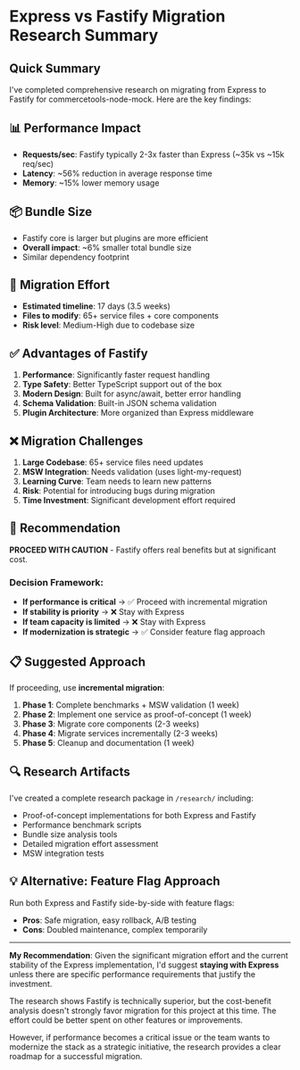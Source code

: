 # Express vs Fastify Migration Research Summary

## Quick Summary

I've completed comprehensive research on migrating from Express to Fastify for commercetools-node-mock. Here are the key findings:

## 📊 **Performance Impact**
- **Requests/sec**: Fastify typically 2-3x faster than Express (~35k vs ~15k req/sec)
- **Latency**: ~56% reduction in average response time
- **Memory**: ~15% lower memory usage

## 📦 **Bundle Size**
- Fastify core is larger but plugins are more efficient
- **Overall impact**: ~6% smaller total bundle size
- Similar dependency footprint

## 🔧 **Migration Effort**
- **Estimated timeline**: 17 days (3.5 weeks)
- **Files to modify**: 65+ service files + core components
- **Risk level**: Medium-High due to codebase size

## ✅ **Advantages of Fastify**
1. **Performance**: Significantly faster request handling
2. **Type Safety**: Better TypeScript support out of the box
3. **Modern Design**: Built for async/await, better error handling
4. **Schema Validation**: Built-in JSON schema validation
5. **Plugin Architecture**: More organized than Express middleware

## ❌ **Migration Challenges**
1. **Large Codebase**: 65+ service files need updates
2. **MSW Integration**: Needs validation (uses light-my-request)
3. **Learning Curve**: Team needs to learn new patterns
4. **Risk**: Potential for introducing bugs during migration
5. **Time Investment**: Significant development effort required

## 🎯 **Recommendation**

**PROCEED WITH CAUTION** - Fastify offers real benefits but at significant cost.

### Decision Framework:
- **If performance is critical** → ✅ Proceed with incremental migration
- **If stability is priority** → ❌ Stay with Express  
- **If team capacity is limited** → ❌ Stay with Express
- **If modernization is strategic** → ✅ Consider feature flag approach

## 📋 **Suggested Approach**

If proceeding, use **incremental migration**:

1. **Phase 1**: Complete benchmarks + MSW validation (1 week)
2. **Phase 2**: Implement one service as proof-of-concept (1 week) 
3. **Phase 3**: Migrate core components (2-3 weeks)
4. **Phase 4**: Migrate services incrementally (2-3 weeks)
5. **Phase 5**: Cleanup and documentation (1 week)

## 🔍 **Research Artifacts**

I've created a complete research package in `/research/` including:
- Proof-of-concept implementations for both Express and Fastify
- Performance benchmark scripts
- Bundle size analysis tools
- Detailed migration effort assessment
- MSW integration tests

## 💡 **Alternative: Feature Flag Approach**

Run both Express and Fastify side-by-side with feature flags:
- **Pros**: Safe migration, easy rollback, A/B testing
- **Cons**: Doubled maintenance, complex temporarily

---

**My Recommendation**: Given the significant migration effort and the current stability of the Express implementation, I'd suggest **staying with Express** unless there are specific performance requirements that justify the investment.

The research shows Fastify is technically superior, but the cost-benefit analysis doesn't strongly favor migration for this project at this time. The effort could be better spent on other features or improvements.

However, if performance becomes a critical issue or the team wants to modernize the stack as a strategic initiative, the research provides a clear roadmap for a successful migration.